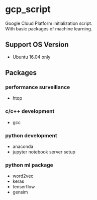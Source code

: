 gcp_script
==========
Google Cloud Platform initialization script.  
With basic packages of machine learning.
## Support OS Version
+   Ubuntu 16.04 only

## Packages
### performance surveillance
+   htop

### c/c++ development
+   gcc

### python development
+   anaconda
+   jupyter notebook server setup

### python ml package
+   word2vec
+   keras
+   tenserflow
+   gensim
